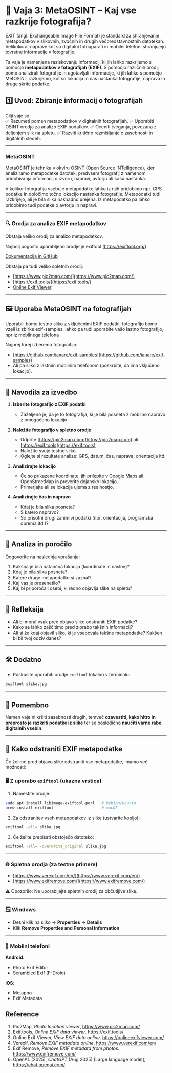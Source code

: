 
# 🧩 Vaja 3: MetaOSINT – Kaj vse razkrije fotografija?

EXIT (angl. Exchangeable Image File Format) je standard za shranjevanje metapodatkov v slikovnih, zvočnih in drugih večpredstavnostnih datotekah. Velikokorat naprave kot so digitalni fotoaparati in mobilni telefoni shranjujejo tovrstne informacije v fotografije.

Ta vaja je namenjena raziskovanju informacij, ki jih lahko razkrijemo s pomočjo **metapodatkov v fotografijah (EXIF)**. S pomočjo različnih orodij bomo analizirali fotografije in ugotavljali informacije, ki jih lahko s pomočjo MetOSINT razkrijemo, kot so lokacija in čas nastanka fotografije, naprava in druge skrite podatke.

## 1️⃣ Uvod: Zbiranje informacij o fotografijah

Cilji vaje so:  
✅ Razumeti pomen metapodatkov v digitalnih fotografijah.
✅ Uporabiti OSINT orodja za analizo EXIF podatkov.
✅ Oceniti tveganja, povezana z deljenjem slik na spletu.
✅ Razviti kritično razmišljanje o zasebnosti in digitalnih sledeh.

---

### MetaOSINT

MetaOSINT je tehnika v okviru OSINT (Open Source INTelligence), kjer analiziramo metapodatke datotek, predvsem fotografij z namenom pridobivanja informacij o izvoru, napravi, avtorju ali času nastanka.

V kolikor fotografija vsebuje metapodatke lahko iz njih pridobimo npr. GPS podatke in določimo točno lokacijo nastanka fotografije. Metapodatki tudi razkrijejo, ali je bila slika naknadno urejena. Iz metapodatko pa lahko pridobimo tudi podatke o avtorju in napravi.

---

### 🔍 Orodja za analizo EXIF metapodatkov

Obstaja veliko orodij za analizo metapodatkov. 

Najbolj pogosto uporabljeno orodje je exiftool (https://exiftool.org/)

[Dokumentacija in GitHub](https://github.com/exiftool/exiftool)

Obstaja pa tudi veliko spletnih orodij: 
-  [https://www.pic2map.com/](https://www.pic2map.com/)
- [https://exif.tools/](https://exif.tools/)
- [Online Exif Viewer](https://onlineexifviewer.com/)  

---

## 🖼️ Uporaba MetaOSINT na fotografijah

Uporabili bomo testno sliko z vključenimi EXIF podatki, fotografijo bomo vzeli iz zbirke exif-samples, lahko pa tudi uporabite vašo lastno fotografijo, npr iz mobilnega telefona

Najprej torej izberemo fotograifijo:
- [https://github.com/ianare/exif-samples](https://github.com/ianare/exif-samples)
- Ali pa sliko z lastnim mobilnim telefonom (poskrbite, da ima vključeno lokacijo).

---


## 📝 Navodila za izvedbo

1. **Izberite fotografijo z EXIF podatki**
   - Zaželjeno je, da je to fotografija, ki je bila posneta z mobilno napravo z omogočeno lokacijo.

2. **Naložite fotografijo v spletno orodje**
   - Odprite [https://pic2map.com](https://pic2map.com) ali [https://exif.tools](https://exif.tools)
   - Naložite svojo testno sliko.
   - Oglejte si rezultate analize: GPS, datum, čas, naprava, orientacija itd.

3. **Analizirajte lokacijo**
   - Če so prikazane koordinate, jih prilepite v Google Maps ali OpenStreetMap in preverite dejansko lokacijo.
   - Primerjajte ali se lokacija ujema z realnostjo.

4. **Analizirajte čas in napravo**
   - Kdaj je bila slika posneta?
   - S katero napravo?
   - So prisotni drugi zanimivi podatki (npr. orientacija, programska oprema itd.)?

---

## 📝 Analiza in poročilo

Odgovorite na naslednja vprašanja:

1. Kakšna je bila natančna lokacija (koordinate in naslov)?
2. Kdaj je bila slika posneta?
3. Katere druge metapodatke si zaznal?
4. Kaj vas je presenetilo?
5. Kaj bi priporočali osebi, ki redno objavlja slike na spletu?

---

## 💬 Refleksija

- Ali bi moral vsak pred objavo slike odstraniti EXIF podatke?
- Kako se lahko zaščitimo pred zlorabo takšnih informacij?
- Ali si že kdaj objavil sliko, ki je vsebovala takšne metapodatke? Kakšen bi bil tvoj odziv danes?

---

## 🛠️ Dodatno

- Poskusite uporabiti orodje `exiftool` lokalno v terminalu:
```bash
exiftool slika.jpg
```

---

## 📌 Pomembno

Namen vaje ni kršiti zasebnosti drugih, temveč **ozavestiti, kako hitro in preprosto je razkriti podatke iz slike** ter se posledično **naučiti varne rabe digitalnih vsebin**.

---

## 🧼 Kako odstraniti EXIF metapodatke

Če želimo pred objavo slike odstraniti vse metapodatke, imamo več možnosti:

### 🖥️ Z uporabo `exiftool` (ukazna vrstica)

1. Namestite orodje:
```bash
sudo apt install libimage-exiftool-perl   # Debian/Ubuntu
brew install exiftool                     # macOS
```

2. Za odstranitev vseh metapodatkov iz slike (ustvarite kopijo):
```bash
exiftool -all= slika.jpg
```

3. Če želite prepisati obstoječo datoteko:
```bash
exiftool -all= -overwrite_original slika.jpg
```

---

### 🌐 Spletna orodja (za testne primere)

- [https://www.verexif.com/en/](https://www.verexif.com/en/)
- [https://www.exifremove.com/](https://www.exifremove.com/)

⚠️ Opozorilo: Ne uporabljajte spletnih orodij za občutljive slike.

---

### 🪟 Windows

- Desni klik na sliko → **Properties** → **Details**
- Klik **Remove Properties and Personal Information**

---

### 📱 Mobilni telefoni

**Android**:
- Photo Exif Editor
- Scrambled Exif (F-Droid)

**iOS**:
- Metapho
- Exif Metadata


## Reference


1. Pic2Map, *Photo location viewer*, https://www.pic2map.com/
2. Exif.tools, *Online EXIF data viewer*. https://exif.tools/
3. Online Exif Viewer, *View EXIF data online*. https://onlineexifviewer.com/
4. Verexif, *Remove EXIF metadata online*. https://www.verexif.com/en/
5. Exif Remove, *Remove EXIF metadata from photos*. https://www.exifremove.com/
6. OpenAI. (2025), *ChatGPT* (Aug 2025) [Large language model], https://chat.openai.com/